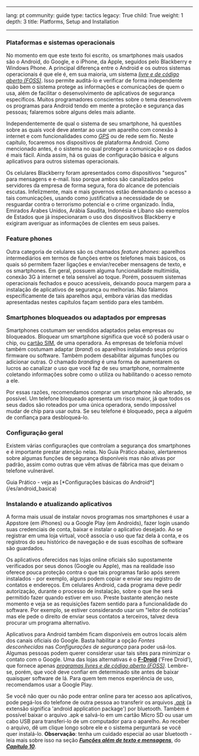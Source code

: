 

---

lang: pt
community: guide
type: tactics
legacy: True
child: True
weight: 1
depth: 3
title: Platforms, Setup and Installation

---

### Plataformas e sistemas operacionais ###

No momento em que este texto foi escrito, os smartphones mais usados são o Android, do Google, e o iPhone, da Apple, seguidos pelo Blackberry e Windows Phone. A principal diferença entre o Android e os outros sistemas operacionais é que ele é, em sua maioria, um sistema [*livre e de código aberto (FOSS)*](/pt/Glossary#FOSS). Isso permite auditá-lo e verificar de forma independente quão bem o sistema protege as informações e comunicações de quem o usa, além de facilitar o desenvolvimento de aplicativos de segurança específicos. Muitos programadores conscientes sobre o tema desenvolvem os programas para Android tendo em mente a proteção e segurança das pessoas; falaremos sobre alguns deles mais adiante.

Independentemente de qual o sistema de seu smartphone, há questões sobre as quais você deve atentar ao usar um aparelho com conexão à internet e com funcionalidades como [*GPS*](/pt/glossary#GPS) ou de rede sem fio. Neste capítulo, focaremos nos dispositivos de plataforma Android. Como mencionado antes, é o sistema no qual proteger a comunicação e os dados é mais fácil. Ainda assim, há os guias de configuração básica e alguns aplicativos para outros sistemas operacionais.

Os celulares Blackberry foram apresentados como dispositivos "seguros" para mensagens e e-mail. Isso porque ambos são canalizados pelos servidores da empresa de forma segura, fora do alcance de potenciais escutas. Infelizmente, mais e mais governos estão demandando o acesso a tais comunicações, usando como justificativa a necessidade de se resguardar contra o terrorismo potencial e o crime organizado. Índia, Emirados Árabes Unidos, Arábia Saudita, Indonésia e Líbano são exemplos de Estados que já inspecionaram o uso dos dispositivos Blackberry e exigiram averiguar as informações de clientes em seus países.


### Feature phones ###

Outra categoria de celulares são os chamados *feature phones*: aparelhos intermediários em termos de funções entre os telefones mais básicos, os quais só permitem fazer ligações e enviar/receber mensagens de texto, e os smartphones. Em geral, possuem alguma funcionalidade multimídia, conexão 3G à internet e tela sensível ao toque. Porém, possuem sistemas operacionais fechados e pouco acessíveis, deixando pouca margem para a instalação de aplicativos de segurança ou melhorias. Não falamos especificamente de tais aparelhos aqui, embora várias das medidas apresentadas nestes capítulos façam sentido para eles também.


### Smartphones bloqueados ou adaptados por empresas ###

Smartphones costumam ser vendidos adaptados pelas empresas ou bloqueados. Bloquear um smartphone significa que você só poderá usar o chip, ou [cartão SIM](/pt/glossary#SIM_card), de uma operadora. As empresas de telefonia móvel também costumam adaptar (*brand*) os aparelhos instalando seus próprios firmware ou software. Também podem desabilitar algumas funções ou adicionar outras. O chamado *branding* é uma forma de aumentarem os lucros ao canalizar o uso que você faz de seu smartphone, normalmente coletando informações sobre como o utiliza ou habilitando o acesso remoto a ele.

Por essas razões, recomendamos comprar um smartphone não alterado, se possível. Um telefone bloqueado apresenta um risco maior, já que todos os seus dados são roteados por uma única operadora, sendo impossível mudar de chip para usar outra. Se seu telefone é bloqueado, peça a alguém de confiança para desbloqueá-lo.


### Configuração geral ###

Existem várias configurações que controlam a segurança dos smartphones e é importante prestar atenção nelas. No Guia Prático abaixo, alertaremos sobre algumas funções de segurança disponíveis mas não ativas por padrão, assim como outras que vêm ativas de fábrica mas que deixam o telefone vulnerável.

<div class=getstarted markdown=1>
Guia Prático - veja as [*Configurações básicas do Android*](/es/android_basica)
</div>


### Instalando e atualizando aplicativos ###

A forma mais usual de instalar novos programas nos smartphones é usar a Appstore (em iPhones) ou a Google Play (em Androids), fazer login usando suas credenciais de conta, baixar e instalar o aplicativo desejado. Ao se registrar em uma loja virtual, você associa o uso que faz dela à conta, e os registros do seu histórico de navegação e de suas escolhas de software são guardados.

Os aplicativos oferecidos nas lojas online oficiais são supostamente verificados por seus donos (Google ou Apple), mas na realidade isso oferece pouca proteção contra o que tais programas farão após serem instalados - por exemplo, alguns podem copiar e enviar seu registro de contatos e endereços. Em celulares Android, cada programa deve pedir autorização, durante o processo de instalação, sobre o que lhe será permitido fazer quando estiver em uso. Preste bastante atenção neste momento e veja se as requisições fazem sentido para a funcionalidade do software. Por exemplo, se estiver considerando usar um "leitor de notícias" mas ele pede o direito de enviar seus contatos a terceiros, talvez deva procurar um programa alternativo.

Aplicativos para Android também ficam disponíveis em outros locais além dos canais oficiais do Google. Basta habilitar a opção *Fontes desconhecidas* nas *Configurações de segurança* para poder usá-los. Algumas pessoas podem querer considerar usar tais sites para minimizar o contato com o Google. Uma das lojas alternativas é o [**F-Droid**](http://f-droid.org) ('Free Droid'), que fornece apenas [*programas livres e de código aberto (FOSS)*](/pt/glossary#FOSS). Lembre-se, porém, que você deve confiar em determinado site antes de baixar quaisquer software de lá. Para quem tem menos experiência de uso, recomendamos usar a Google Play.

Se você não quer ou não pode entrar online para ter acesso aos aplicativos, pode pegá-los do telefone de outra pessoa ao transferir os arquivos [*.apk*](/pt/glossary#apk) (a extensão significa 'android application package') por bluetooth. Também é possível baixar o arquivo .apk e salvá-lo em um cartão Micro SD ou usar um cabo USB para transferi-lo de um computador para o aparelho. Ao receber o arquivo, dê um clique longo sobre ele e o sistema perguntará se você quer instalá-lo. **Observação**: tenha um cuidado especial ao usar bluetooth - leia mais sobre isso na seção [***Funções além de texto e mensagens***](/pt/chapter_10_2_4), do [***Capítulo 10***](/pt/chapter-10).

